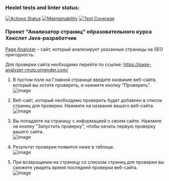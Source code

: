 ### Hexlet tests and linter status:
[![Actions Status](https://github.com/Maevgal/java-project-72/actions/workflows/hexlet-check.yml/badge.svg)](https://github.com/Maevgal/java-project-72/actions)
[![Maintainability](https://api.codeclimate.com/v1/badges/d15755b440d87bb4f39a/maintainability)](https://codeclimate.com/github/Maevgal/java-project-72/maintainability)
[![Test Coverage](https://api.codeclimate.com/v1/badges/d15755b440d87bb4f39a/test_coverage)](https://codeclimate.com/github/Maevgal/java-project-72/test_coverage)

### Проект "Анализатор страниц" образовательного курса Хекслет Java-разработчик
[Page Analyzer](https://page-analyzer-rmzp.onrender.com/) – сайт, который анализирует указанные страницы на SEO пригодность.

Для проверки сайта необходимо перейти по ссылке: https://page-analyzer-rmzp.onrender.com/
1. В пустом поле на Главной странице введите название веб-сайта, который вы хотите проверить, и нажмите кнопку "Проверить".  
![image](https://github.com/Maevgal/java-project-72/assets/143836952/a050e1f0-1a05-4406-8a30-6c7a5ff2a271)  

2. Веб-сайт, который необходимо проверить будет добавлен в список страниц для проверки. Нажмите на название вашего веб-сайта.  
![image](https://github.com/Maevgal/java-project-72/assets/143836952/184ed3b9-d283-40c3-97f6-b0b608409c27)  
3. Вы попадаете на страницу с информацией о своем сайте. Нажмите на кнопку "Запустить проверку", чтобы начать первую проверку вашего сайта.  
![image](https://github.com/Maevgal/java-project-72/assets/143836952/fbd4becd-2cda-4fe4-abb8-518839b896de)  
4. Результат проверки появится ниже в таблице.  
![image](https://github.com/Maevgal/java-project-72/assets/143836952/d62722d7-e6b9-4b80-b06e-4008a71dbfc9)  
5. При возвращении на страницу со списком страниц для проверки вы сможете увидеть время последней проверки веб-сайта.  
![image](https://github.com/Maevgal/java-project-72/assets/143836952/e7cdc1ee-1b5d-4b59-aa0e-9fd7a8248c40)  







